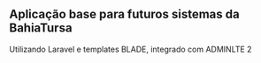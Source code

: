 ## Aplicação base para futuros sistemas da BahiaTursa

Utilizando Laravel e templates BLADE, integrado com ADMINLTE 2